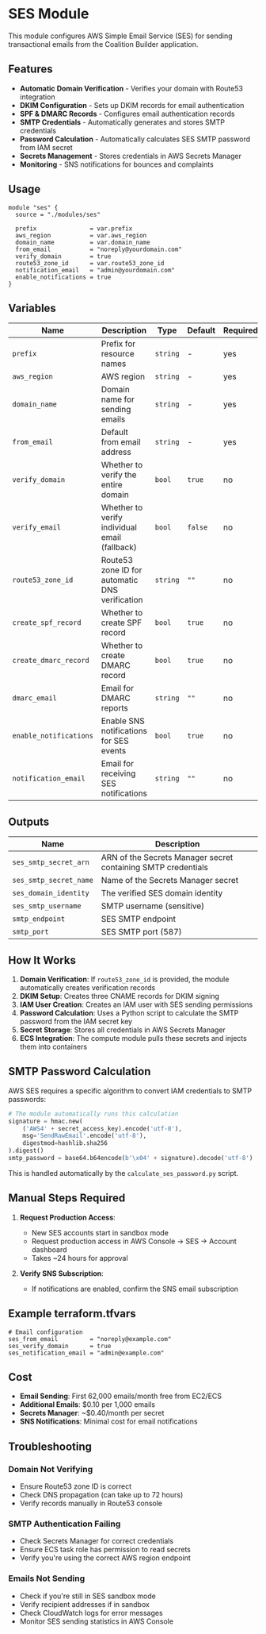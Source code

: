 # SES Module

This module configures AWS Simple Email Service (SES) for sending transactional emails from the Coalition Builder application.

## Features

- **Automatic Domain Verification** - Verifies your domain with Route53 integration
- **DKIM Configuration** - Sets up DKIM records for email authentication
- **SPF & DMARC Records** - Configures email authentication records
- **SMTP Credentials** - Automatically generates and stores SMTP credentials
- **Password Calculation** - Automatically calculates SES SMTP password from IAM secret
- **Secrets Management** - Stores credentials in AWS Secrets Manager
- **Monitoring** - SNS notifications for bounces and complaints

## Usage

```hcl
module "ses" {
  source = "./modules/ses"

  prefix               = var.prefix
  aws_region           = var.aws_region
  domain_name          = var.domain_name
  from_email           = "noreply@yourdomain.com"
  verify_domain        = true
  route53_zone_id      = var.route53_zone_id
  notification_email   = "admin@yourdomain.com"
  enable_notifications = true
}
```

## Variables

| Name                   | Description                                    | Type     | Default | Required |
| ---------------------- | ---------------------------------------------- | -------- | ------- | -------- |
| `prefix`               | Prefix for resource names                      | `string` | -       | yes      |
| `aws_region`           | AWS region                                     | `string` | -       | yes      |
| `domain_name`          | Domain name for sending emails                 | `string` | -       | yes      |
| `from_email`           | Default from email address                     | `string` | -       | yes      |
| `verify_domain`        | Whether to verify the entire domain            | `bool`   | `true`  | no       |
| `verify_email`         | Whether to verify individual email (fallback)  | `bool`   | `false` | no       |
| `route53_zone_id`      | Route53 zone ID for automatic DNS verification | `string` | `""`    | no       |
| `create_spf_record`    | Whether to create SPF record                   | `bool`   | `true`  | no       |
| `create_dmarc_record`  | Whether to create DMARC record                 | `bool`   | `true`  | no       |
| `dmarc_email`          | Email for DMARC reports                        | `string` | `""`    | no       |
| `enable_notifications` | Enable SNS notifications for SES events        | `bool`   | `true`  | no       |
| `notification_email`   | Email for receiving SES notifications          | `string` | `""`    | no       |

## Outputs

| Name                   | Description                                                   |
| ---------------------- | ------------------------------------------------------------- |
| `ses_smtp_secret_arn`  | ARN of the Secrets Manager secret containing SMTP credentials |
| `ses_smtp_secret_name` | Name of the Secrets Manager secret                            |
| `ses_domain_identity`  | The verified SES domain identity                              |
| `ses_smtp_username`    | SMTP username (sensitive)                                     |
| `smtp_endpoint`        | SES SMTP endpoint                                             |
| `smtp_port`            | SES SMTP port (587)                                           |

## How It Works

1. **Domain Verification**: If `route53_zone_id` is provided, the module automatically creates verification records
2. **DKIM Setup**: Creates three CNAME records for DKIM signing
3. **IAM User Creation**: Creates an IAM user with SES sending permissions
4. **Password Calculation**: Uses a Python script to calculate the SMTP password from the IAM secret key
5. **Secret Storage**: Stores all credentials in AWS Secrets Manager
6. **ECS Integration**: The compute module pulls these secrets and injects them into containers

## SMTP Password Calculation

AWS SES requires a specific algorithm to convert IAM credentials to SMTP passwords:

```python
# The module automatically runs this calculation
signature = hmac.new(
    ('AWS4' + secret_access_key).encode('utf-8'),
    msg='SendRawEmail'.encode('utf-8'),
    digestmod=hashlib.sha256
).digest()
smtp_password = base64.b64encode(b'\x04' + signature).decode('utf-8')
```

This is handled automatically by the `calculate_ses_password.py` script.

## Manual Steps Required

1. **Request Production Access**:

   - New SES accounts start in sandbox mode
   - Request production access in AWS Console → SES → Account dashboard
   - Takes ~24 hours for approval

2. **Verify SNS Subscription**:
   - If notifications are enabled, confirm the SNS email subscription

## Example terraform.tfvars

```hcl
# Email configuration
ses_from_email         = "noreply@example.com"
ses_verify_domain      = true
ses_notification_email = "admin@example.com"
```

## Cost

- **Email Sending**: First 62,000 emails/month free from EC2/ECS
- **Additional Emails**: $0.10 per 1,000 emails
- **Secrets Manager**: ~$0.40/month per secret
- **SNS Notifications**: Minimal cost for email notifications

## Troubleshooting

### Domain Not Verifying

- Ensure Route53 zone ID is correct
- Check DNS propagation (can take up to 72 hours)
- Verify records manually in Route53 console

### SMTP Authentication Failing

- Check Secrets Manager for correct credentials
- Ensure ECS task role has permission to read secrets
- Verify you're using the correct AWS region endpoint

### Emails Not Sending

- Check if you're still in SES sandbox mode
- Verify recipient addresses if in sandbox
- Check CloudWatch logs for error messages
- Monitor SES sending statistics in AWS Console
